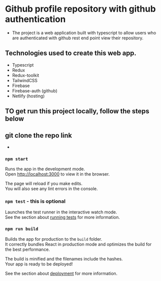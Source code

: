 # Github profile repository with github authentication 

- The project is a web application built with typescript to allow users who are authenticated with github rest end point view their repository.

## Technologies used to create this web app.
- Typescript
- Redux 
- Redux-toolkit
- TailwindCSS
- Firebase
- Firebase-auth (github)
- Netlify (hosting)


## TO get run this project locally, follow the steps below

## git clone the repo link 
-

### `npm start`

Runs the app in the development mode.\
Open [http://localhost:3000](http://localhost:3000) to view it in the browser.

The page will reload if you make edits.\
You will also see any lint errors in the console.

### `npm test` - this is optional

Launches the test runner in the interactive watch mode.\
See the section about [running tests](https://facebook.github.io/create-react-app/docs/running-tests) for more information.

### `npm run build`

Builds the app for production to the `build` folder.\
It correctly bundles React in production mode and optimizes the build for the best performance.

The build is minified and the filenames include the hashes.\
Your app is ready to be deployed!

See the section about [deployment](https://facebook.github.io/create-react-app/docs/deployment) for more information.

